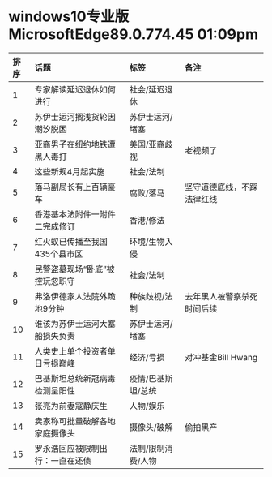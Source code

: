 # windows10专业版 MicrosoftEdge89.0.774.45 01:09pm

|排序|话题|标签|备注|
|:-|:-|:-|:-|
|1|专家解读延迟退休如何进行|社会/延迟退休||
|2|苏伊士运河搁浅货轮因潮汐脱困|苏伊士运河/堵塞||
|3|亚裔男子在纽约地铁遭黑人毒打|美国/亚裔歧视|老视频了|
|4|这些新规4月起实施|社会/法制||
|5|落马副局长有上百辆豪车|腐败/落马|坚守道德底线，不踩法律红线|
|6|香港基本法附件一附件二完成修订|香港/修法||
|7|红火蚁已传播至我国435个县市区|环境/生物入侵||
|8|民警盗墓现场“卧底”被控玩忽职守|社会/法制||
|9|弗洛伊德家人法院外跪地9分钟|种族歧视/法制|去年黑人被警察杀死时间后续|
|10|谁该为苏伊士运河大塞船损失负责|苏伊士运河/堵塞||
|11|人类史上单个投资者单日亏损巅峰|经济/亏损|对冲基金Bill Hwang|
|12|巴基斯坦总统新冠病毒检测呈阳性|疫情/巴基斯坦/总统||
|13|张亮为前妻寇静庆生|人物/娱乐||
|14|卖家称可批量破解各地家庭摄像头|摄像头/破解|偷拍黑产|
|15|罗永浩回应被限制出行：一直在还债|法制/限制消费/人物||
